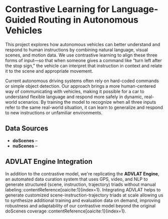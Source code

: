 # Contrastive Learning for Language-Guided Routing in Autonomous Vehicles

This project explores how autonomous vehicles can better understand and respond to human instructions by combining natural language, visual scenes, and motion data. We use contrastive learning to align these three forms of input—so that when someone gives a command like “turn left after the stop sign,” the vehicle can interpret that instruction in context and relate it to the scene and appropriate movement.

Current autonomous driving systems often rely on hard-coded commands or simple object detection. Our approach brings a more human-centered way of communicating with vehicles, making it possible for a car to understand flexible language and respond more safely in dynamic, real-world scenarios. By training the model to recognize when all three inputs refer to the same real-world situation, it can learn to generalize and respond to new instructions or unfamiliar environments.

## Data Sources

- **doScenes** – 
- **nuScenes** –
  
## ADVLAT Engine Integration

In addition to the contrastive model, we're replicating the **ADVLAT Engine**, an automated data curation system that uses GPS, video, and NLP to generate structured (scene, instruction, trajectory) triads without manual labeling :contentReference[oaicite:1]{index=1}. Integrating ADVLAT helps to generate customized scene-instruction-trajectory triads at scale allowing us to synthesize additional training and evaluation data on demand, improving robustness and adaptability of our contrastive model beyond the original doScenes coverage :contentReference[oaicite:1]{index=1}.
